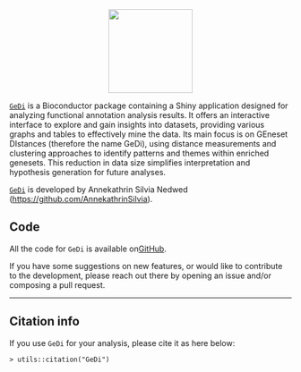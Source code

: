<div align="center">
<img src="GeDi/GeDi.png" alt="" width="150" />
</div>

[`GeDi`](https://github.com/AnnekathrinSilvia/GeDi) is a Bioconductor package containing a Shiny application designed for analyzing functional annotation analysis results. It offers an interactive interface to explore and gain insights into datasets, providing various graphs and tables to effectively mine the data. Its main focus is on GEneset DIstances (therefore the name GeDi), using distance measurements and clustering approaches to identify patterns and themes within enriched genesets. This reduction in data size simplifies interpretation and hypothesis generation for future analyses.

[`GeDi`](https://github.com/AnnekathrinSilvia/GeDi) is developed by Annekathrin Silvia Nedwed (https://github.com/AnnekathrinSilvia).

## Code

All the code for `GeDi` is available on<a href="https://github.com/AnnekathrinSilvia/GeDi" target="_blank">GitHub</a>.

If you have some suggestions on new features, or would like to contribute to the development, please reach out there by opening an issue and/or composing a pull request.

<hr/>

## Citation info

If you use `GeDi` for your analysis, please cite it as here below:

`> utils::citation("GeDi")`

